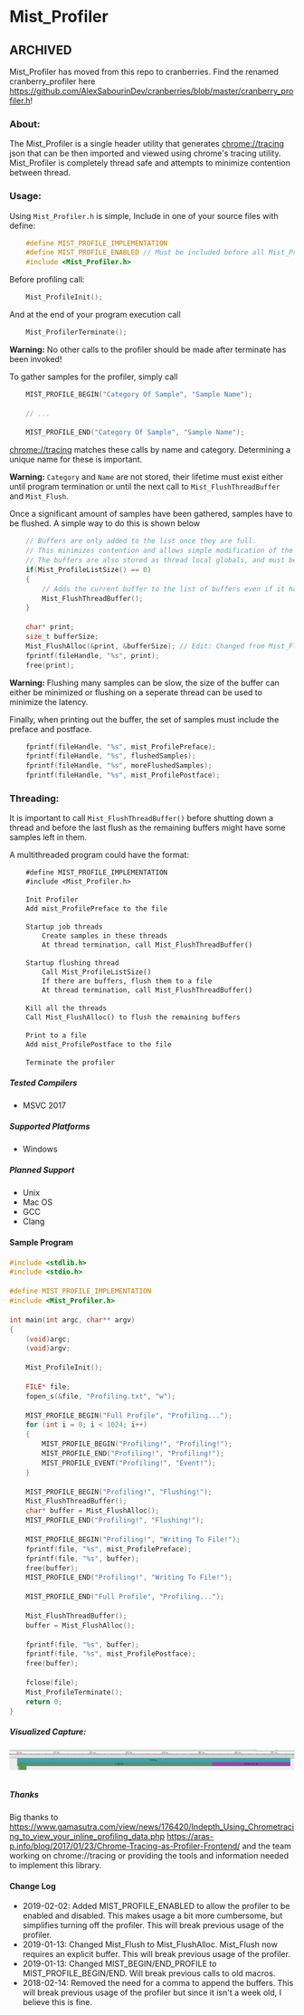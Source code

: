 # Mist_Profiler
## ARCHIVED
Mist_Profiler has moved from this repo to cranberries. Find the renamed cranberry_profiler here https://github.com/AlexSabourinDev/cranberries/blob/master/cranberry_profiler.h!

### About:
The Mist_Profiler is a single header utility that generates [chrome://tracing](chrome://tracing) json that can be then imported and viewed using chrome's tracing utility. 
Mist_Profiler is completely thread safe and attempts to minimize contention between thread.

### Usage:
Using `Mist_Profiler.h` is simple,
Include in one of your source files with define:
```C
	#define MIST_PROFILE_IMPLEMENTATION
	#define MIST_PROFILE_ENABLED // Must be included before all Mist_Profiler.h includes in order to allow the profiler to work.
	#include <Mist_Profiler.h>
```

Before profiling call:
```C
	Mist_ProfileInit();
```

And at the end of your program execution call
```C
	Mist_ProfilerTerminate();
```
**Warning:** No other calls to the profiler should be made after terminate has been invoked!

To gather samples for the profiler, simply call

```C
	MIST_PROFILE_BEGIN("Category Of Sample", "Sample Name");

	// ...

	MIST_PROFILE_END("Category Of Sample", "Sample Name");
```

[chrome://tracing](chrome://tracing) matches these calls by name and category. Determining a unique name for these is important.

**Warning:** `Category` and `Name` are not stored, their lifetime must exist either until program termination or until the next call to `Mist_FlushThreadBuffer` and `Mist_Flush`.

Once a significant amount of samples have been gathered, samples have to be flushed.
A simple way to do this is shown below
```C
	// Buffers are only added to the list once they are full.
	// This minimizes contention and allows simple modification of the buffers.
	// The buffers are also stored as thread local globals, and must be flushed from their threads.
	if(Mist_ProfileListSize() == 0)
	{
		// Adds the current buffer to the list of buffers even if it hasn't been filled up yet.
		Mist_FlushThreadBuffer();
	}

	char* print;
	size_t bufferSize;
	Mist_FlushAlloc(&print, &bufferSize); // Edit: Changed from Mist_Flush!! Mist_Flush now requires a buffer to be passed to it.
	fprintf(fileHandle, "%s", print);
	free(print);
```
**Warning:** Flushing many samples can be slow, the size of the buffer can either be minimized or
flushing on a seperate thread can be used to minimize the latency.

Finally, when printing out the buffer, the set of samples must include the preface and postface.
```C
	fprintf(fileHandle, "%s", mist_ProfilePreface);
	fprintf(fileHandle, "%s", flushedSamples);
	fprintf(fileHandle, "%s", moreFlushedSamples);
	fprintf(fileHandle, "%s", mist_ProfilePostface);
```

### Threading:

It is important to call `Mist_FlushThreadBuffer()` before shutting down a thread and 
before the last flush as the remaining buffers might have some samples left in them.

A multithreaded program could have the format:
```
	#define MIST_PROFILE_IMPLEMENTATION
	#include <Mist_Profiler.h>
	
	Init Profiler
	Add mist_ProfilePreface to the file

	Startup job threads
		Create samples in these threads
		At thread termination, call Mist_FlushThreadBuffer()

	Startup flushing thread
		Call Mist_ProfileListSize()
		If there are buffers, flush them to a file
		At thread termination, call Mist_FlushThreadBuffer()

	Kill all the threads
	Call Mist_FlushAlloc() to flush the remaining buffers

	Print to a file
	Add mist_ProfilePostface to the file

	Terminate the profiler
```

##### Tested Compilers
- MSVC 2017

##### Supported Platforms
- Windows

##### Planned Support
- Unix
- Mac OS
- GCC
- Clang

#### Sample Program
```C
#include <stdlib.h>
#include <stdio.h>

#define MIST_PROFILE_IMPLEMENTATION
#include <Mist_Profiler.h>

int main(int argc, char** argv)
{
	(void)argc;
	(void)argv;

	Mist_ProfileInit();

	FILE* file;
	fopen_s(&file, "Profiling.txt", "w");

	MIST_PROFILE_BEGIN("Full Profile", "Profiling...");
	for (int i = 0; i < 1024; i++)
	{
		MIST_PROFILE_BEGIN("Profiling!", "Profiling!");
		MIST_PROFILE_END("Profiling!", "Profiling!");
		MIST_PROFILE_EVENT("Profiling!", "Event!");
	}

	MIST_PROFILE_BEGIN("Profiling!", "Flushing!");
	Mist_FlushThreadBuffer();
	char* buffer = Mist_FlushAlloc();
	MIST_PROFILE_END("Profiling!", "Flushing!");

	MIST_PROFILE_BEGIN("Profiling!", "Writing To File!");
	fprintf(file, "%s", mist_ProfilePreface);
	fprintf(file, "%s", buffer);
	free(buffer);
	MIST_PROFILE_END("Profiling!", "Writing To File!");

	MIST_PROFILE_END("Full Profile", "Profiling...");

	Mist_FlushThreadBuffer();
	buffer = Mist_FlushAlloc();

	fprintf(file, "%s", buffer);
	fprintf(file, "%s", mist_ProfilePostface);
	free(buffer);

	fclose(file);
	Mist_ProfileTerminate();
	return 0;
}
```

##### Visualized Capture:
![alt text](https://github.com/AlexSabourinDev/Mist_Profile/blob/master/Example.PNG "Example Profile")

##### Thanks
Big thanks to
https://www.gamasutra.com/view/news/176420/Indepth_Using_Chrometracing_to_view_your_inline_profiling_data.php
https://aras-p.info/blog/2017/01/23/Chrome-Tracing-as-Profiler-Frontend/
and the team working on chrome://tracing or providing the tools and information needed to implement this library.

#### Change Log
- 2019-02-02: Added MIST_PROFILE_ENABLED to allow the profiler to be enabled and disabled. This makes usage a bit more cumbersome, but simplifies turning off the profiler. This will break previous usage of the profiler.
- 2019-01-13: Changed Mist_Flush to Mist_FlushAlloc. Mist_Flush now requires an explicit buffer. This will break previous usage of the profiler.
- 2019-01-13: Changed MIST_BEGIN/END_PROFILE to MIST_PROFILE_BEGIN/END. Will break previous calls to old macros.
- 2018-02-14: Removed the need for a comma to append the buffers. This will break previous usage of the profiler but since it isn't a week old, I believe this is fine.
